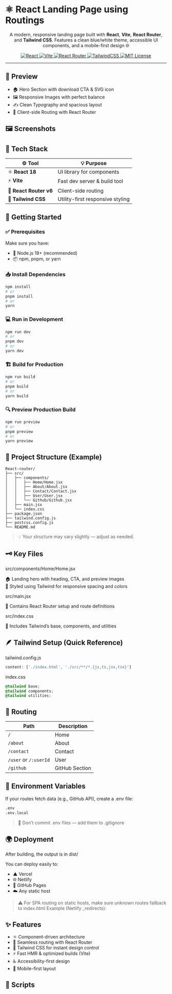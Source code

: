 # ⚛️ React Landing Page using Routings
<p align="center">
  A modern, responsive landing page built with <b>React</b>, <b>Vite</b>, <b>React Router</b>, and <b>Tailwind CSS</b>.
  Features a clean blue/white theme, accessible UI components, and a mobile-first design 🌐
</p>

<p align="center">
  <!-- Badges -->
  <a href="https://react.dev" target="_blank">
    <img src="https://img.shields.io/badge/React-18+-61DAFB?logo=react&logoColor=white" alt="React" />
  </a>
  <a href="https://vitejs.dev" target="_blank">
    <img src="https://img.shields.io/badge/Vite-4+-646CFF?logo=vite&logoColor=white" alt="Vite" />
  </a>
  <a href="https://reactrouter.com" target="_blank">
    <img src="https://img.shields.io/badge/React%20Router-v6-CA4245?logo=reactrouter&logoColor=white" alt="React Router" />
  </a>
  <a href="https://tailwindcss.com" target="_blank">
    <img src="https://img.shields.io/badge/TailwindCSS-3+-38B2AC?logo=tailwindcss&logoColor=white" alt="TailwindCSS" />
  </a>
  <a href="https://opensource.org/licenses/MIT" target="_blank">
    <img src="https://img.shields.io/badge/License-MIT-green.svg" alt="MIT License" />
  </a>
</p>

<hr>


## 🌟 Preview
- 🏠 Hero Section with download CTA & SVG icon
- 🖼️ Responsive Images with perfect balance
- ✍️ Clean Typography and spacious layout
- 🔁 Client-side Routing with React Router

## 🖼️ Screenshots
## 🧠 Tech Stack
| ⚙️ Tool                | 💡 Purpose                       |
| ---------------------- | -------------------------------- |
| ⚛️ **React 18**        | UI library for components        |
| ⚡ **Vite**             | Fast dev server & build tool     |
| 🧭 **React Router v6** | Client-side routing              |
| 🎨 **Tailwind CSS**    | Utility-first responsive styling |

## 🚀 Getting Started

 ### ✅ Prerequisites
Make sure you have:
- 🧩 Node.js 18+ (recommended)
- 📦 npm, pnpm, or yarn

### 📥 Install Dependencies
```bash
npm install
# or
pnpm install
# or
yarn
```
### 💻 Run in Development
```bash
npm run dev
# or
pnpm dev
# or
yarn dev
```
### 🏗️ Build for Production
```bash
npm run build
# or
pnpm build
# or
yarn build
```
### 🔍 Preview Production Build
```bash
npm run preview
# or
pnpm preview
# or
yarn preview
```
## 📁 Project Structure (Example)
```pgsql
React-router/
├── src/
│   ├── components/
│   │   ├── Home/Home.jsx
│   │   ├── About/About.jsx
│   │   ├── Contact/Contact.jsx
│   │   ├── User/User.jsx
│   │   └── Github/Github.jsx
│   ├── main.jsx
│   └── index.css
├── package.json
├── tailwind.config.js
├── postcss.config.js
└── README.md
```
> 💡 Your structure may vary slightly — adjust as needed.

## 🗝️ Key Files
src/components/Home/Home.jsx

🏠 Landing hero with heading, CTA, and preview images<br>
🎨 Styled using Tailwind for responsive spacing and colors

src/main.jsx

🧭 Contains React Router setup and route definitions

src/index.css

🎨 Includes Tailwind’s base, components, and utilities

## 🪶 Tailwind Setup (Quick Reference)

tailwind.config.js
```js
content: ['./index.html', './src/**/*.{js,ts,jsx,tsx}']
```
index.css
```css
@tailwind base;
@tailwind components;
@tailwind utilities;
```

## 🧭 Routing
| Path                  | Description    |
| --------------------- | -------------- |
| `/`                   | Home           |
| `/about`              | About          |
| `/contact`            | Contact        |
| `/user` or `/:userId` | User           |
| `/github`             | GitHub Section |


## 🔐 Environment Variables
If your routes fetch data (e.g., GitHub API), create a .env file:
```bash
.env
.env.local
```
> 🚫 Don’t commit .env files — add them to .gitignore


## 🌍 Deployment

After building, the output is in dist/

You can deploy easily to:

- ▲ Vercel
- 🌐 Netlify
- 🐙 GitHub Pages
- ☁️ Any static host

> ⚠️ For SPA routing on static hosts, make sure unknown routes fallback to index.html
Example (Netlify _redirects):

## ✨ Features

- ⚛️ Component-driven architecture
- 🧭 Seamless routing with React Router
- 🎨 Tailwind CSS for instant design control
- ⚡ Fast HMR & optimized builds (Vite)
- ♿ Accessibility-first design
- 📱 Mobile-first layout

## 🧩 Scripts

